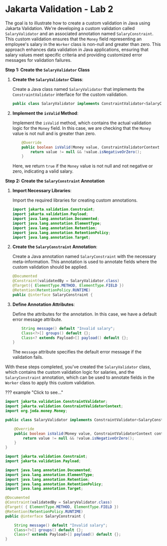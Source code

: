 # Jakarta Validation - Lab 2

The goal is to illustrate how to create a custom validation in Java using Jakarta Validation. We're developing a custom validation called `SalaryValidator` and an associated annotation named `SalaryConstraint`. This custom validation ensures that the `Money` field representing an employee's salary in the `Worker` class is non-null and greater than zero. This approach enhances data validation in Java applications, ensuring that salary values meet specific criteria and providing customized error messages for validation failures.

**Step 1: Create the `SalaryValidator` Class**

1. **Create the `SalaryValidator` Class**:

   Create a Java class named `SalaryValidator` that implements the `ConstraintValidator` interface for the custom validation.

   ```java
   public class SalaryValidator implements ConstraintValidator<SalaryConstraint, Money> {
   ```

2. **Implement the `isValid` Method**:

   Implement the `isValid` method, which contains the actual validation logic for the `Money` field. In this case, we are checking that the `Money` value is not null and is greater than zero.

   ```java
       @Override
       public boolean isValid(Money value, ConstraintValidatorContext context) {
           return value != null && !value.isNegativeOrZero();
       }
   ```

   Here, we return `true` if the `Money` value is not null and not negative or zero, indicating a valid salary.

**Step 2: Create the `SalaryConstraint` Annotation**

1. **Import Necessary Libraries**:

   Import the required libraries for creating custom annotations.

   ```java
   import jakarta.validation.Constraint;
   import jakarta.validation.Payload;
   import java.lang.annotation.Documented;
   import java.lang.annotation.ElementType;
   import java.lang.annotation.Retention;
   import java.lang.annotation.RetentionPolicy;
   import java.lang.annotation.Target;
   ```

2. **Create the `SalaryConstraint` Annotation**:

   Create a Java annotation named `SalaryConstraint` with the necessary meta-information. This annotation is used to annotate fields where the custom validation should be applied.

   ```java
   @Documented
   @Constraint(validatedBy = SalaryValidator.class)
   @Target({ ElementType.METHOD, ElementType.FIELD })
   @Retention(RetentionPolicy.RUNTIME)
   public @interface SalaryConstraint {
   ```

3. **Define Annotation Attributes**:

   Define the attributes for the annotation. In this case, we have a default error message attribute.

   ```java
       String message() default "Invalid salary";
       Class<?>[] groups() default {};
       Class<? extends Payload>[] payload() default {};
   }
   ```

   The `message` attribute specifies the default error message if the validation fails.

With these steps completed, you've created the `SalaryValidator` class, which contains the custom validation logic for salaries, and the `SalaryConstraint` annotation, which can be used to annotate fields in the `Worker` class to apply this custom validation.

??? example "Click to see..."

   
   ```java
   import jakarta.validation.ConstraintValidator;
   import jakarta.validation.ConstraintValidatorContext;
   import org.joda.money.Money;

   public class SalaryValidator implements ConstraintValidator<SalaryConstraint, Money> {

       @Override
       public boolean isValid(Money value, ConstraintValidatorContext context) {
           return value != null && !value.isNegativeOrZero();
       }
   }

   import jakarta.validation.Constraint;
   import jakarta.validation.Payload;

   import java.lang.annotation.Documented;
   import java.lang.annotation.ElementType;
   import java.lang.annotation.Retention;
   import java.lang.annotation.RetentionPolicy;
   import java.lang.annotation.Target;

   @Documented
   @Constraint(validatedBy = SalaryValidator.class)
   @Target( { ElementType.METHOD, ElementType.FIELD })
   @Retention(RetentionPolicy.RUNTIME)
   public @interface SalaryConstraint {

       String message() default "Invalid salary";
       Class<?>[] groups() default {};
       Class<? extends Payload>[] payload() default {};
   }
   ```